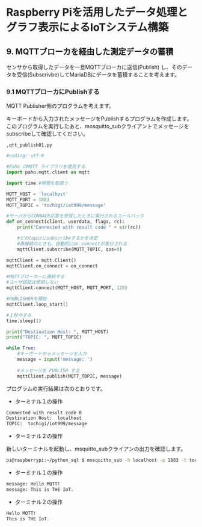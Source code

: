 # Raspberry Piを活用したデータ処理とグラフ表示によるIoTシステム構築

## 9. MQTTブローカを経由した測定データの蓄積

センサから取得したデータを一旦MQTTブローカに送信(Publish) し、そのデータを受信(Subscrivbe)してMariaDBにデータを蓄積することを考えます。

### 9.1 MQTTプローカにPublishする

MQTT Publisher側のプログラムを考えます。

キーボードから入力されたメッセージをPublishするプログラムを作成します。このプログラムを実行したあと、mosquitto_subクライアントでメッセージをsubscribeして確認してください。

`,qtt_publish01.py`

```python
#coding: utf-8

#Paho のMQTT ライブラリを使用する
import paho.mqtt.client as mqtt

import time #時間を取扱う

MQTT_HOST = 'localhost'
MQTT_PORT = 1883
MQTT_TOPIC = 'tochigi/iot999/message'

#サーバからCONNACK応答を受信したときに実行されるコールバック
def on_connect(client, userdata, flags, rc):
    print("Connected with result code " + str(rc))

    #どのtopicにsubscribeするかを決定
    #再接続のときも、自動的にon_connectが実行される
    mqttClient.subscribe(MQTT_TOPIC, qos=0)

mqttClient = mqtt.Client()
mqttClient.on_connect = on_connect

#MQTTブローカーに接続する
#ユーザ認証は使用しない
mqttClient.connect(MQTT_HOST, MQTT_PORT, 120)

#PUBLISHERを開始
mqttClient.loop_start()

#１秒やすみ
time.sleep(1)

print("Destination Host: ", MQTT_HOST)
print("TOPIC: ", MQTT_TOPIC)

while True:
    #キーボードからメッセージを入力
    message = input('message: ')
    
    #メッセージを PUBLISH する
    mqttClient.publish(MQTT_TOPIC, message)
```

プログラムの実行結果は次のとおりです。

* ターミナル１の操作

```bash
Connected with result code 0
Destination Host:  localhost
TOPIC:  tochigi/iot999/message
```

* ターミナル２の操作

新しいターミナルを起動し、msquitto_subクライアンの出力を確認します。

```bash
pi@raspberrypi:~/python_sql $ mosquitto_sub -h localhost -p 1883 -t tochigi/iot999/message
```

* ターミナル１の操作

```bash
message: Hello MQTT!
message: This is THE IoT.
```

* ターミナル２の操作

```bash
Hello MQTT!
This is THE IoT.
```

